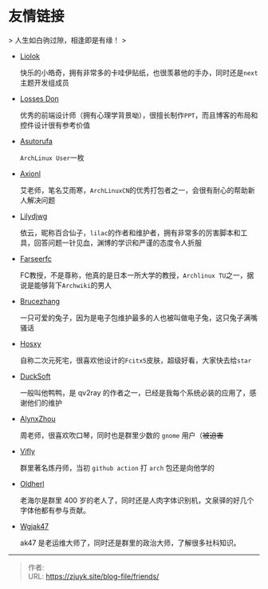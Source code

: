 # 友情链接


&gt; 人生如白驹过隙，相逢即是有缘！
&gt;




- [Liolok](https://liolok.com/)

    快乐的小皓奇，拥有非常多的卡哇伊贴纸，也很羡慕他的手办，同时还是`next`主题开发组成员

- [Losses Don](https://roriri.one/)

    优秀的前端设计师（拥有心理学背景呦），很擅长制作`PPT`，而且博客的布局和控件设计很有参考价值

- [Asutorufa](https://asutorufa.github.io/)

    `ArchLinux User`一枚
    
- [Axionl](https://axionl.me/)

    艾老师，笔名艾雨寒，`ArchLinuxCN`的优秀打包者之一，会很有耐心的帮助新人解决问题

- [Lilydjwg](https://blog.lilydjwg.me/)

    依云，昵称百合仙子，`lilac`的作者和维护者，拥有非常多的厉害脚本和工具，回答问题一针见血，渊博的学识和严谨的态度令人折服

- [Farseerfc](https://farseerfc.me/)

    FC教授，不是尊称，他真的是日本一所大学的教授，`Archlinux TU`之一，据说是能够背下`Archwiki`的男人

- [Brucezhang](https://brucezhang1993.github.io/)

    一只可爱的兔子，因为是电子包维护最多的人也被叫做电子兔，这只兔子满嘴骚话

- [Hosxy](https://hosxy.github.io/)

    自称二次元死宅，很喜欢他设计的`Fcitx5`皮肤，超级好看，大家快去给`star`

- [DuckSoft](https://www.ducksoft.site/)

	一般叫他鸭鸭，是 qv2ray 的作者之一，已经是我每个系统必装的应用了，感谢他们的维护

- [AlynxZhou](https://sh.alynx.one/)

	周老师，很喜欢吹口琴，同时也是群里少数的 `gnome` 用户（~~被迫害~~

- [Vifly](https://viflythink.com/)

	群里著名炼丹师，当初 `github action` 打 `arch` 包还是向他学的

- [Oldherl](https://blog.oldherl.one)

	老海尔是群里 400 岁的老人了，同时还是人肉字体识别机，文泉驿的好几个字体他都有参与贡献。

- [Wgjak47](https://wgjak47.me/tech)

	ak47 是老运维大师了，同时还是群里的政治大师，了解很多社科知识。


---

> 作者:   
> URL: https://zjuyk.site/blog-file/friends/  

